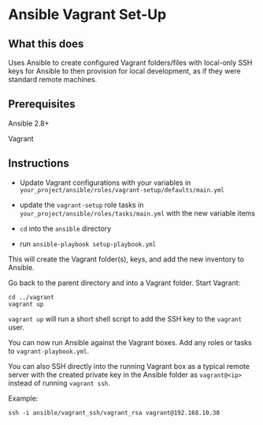 # Ansible Vagrant Set-Up

## What this does

Uses Ansible to create configured Vagrant folders/files with local-only SSH keys for Ansible to then provision for local development, as if they were standard remote machines.

## Prerequisites

Ansible 2.8+

Vagrant

## Instructions

- Update Vagrant configurations with your variables in `your_project/ansible/roles/vagrant-setup/defaults/main.yml`

- update the `vagrant-setup` role tasks in `your_project/ansible/roles/tasks/main.yml` with the new variable items

- `cd` into the `ansible` directory

- run `ansible-playbook setup-playbook.yml`

This will create the Vagrant folder(s), keys, and add the new inventory to Ansible.

Go back to the parent directory and into a Vagrant folder. Start Vagrant:

```
cd ../vagrant
vagrant up
```

`vagrant up` will run a short shell script to add the SSH key to the `vagrant` user. 

You can now run Ansible against the Vagrant boxes. Add any roles or tasks to `vagrant-playbook.yml`. 

You can also SSH directly into the running Vagrant box as a typical remote server with the created private key in the Ansible folder as `vagrant@<ip>` instead of running `vagrant ssh`. 

Example:

```
ssh -i ansible/vagrant_ssh/vagrant_rsa vagrant@192.168.10.30
```

